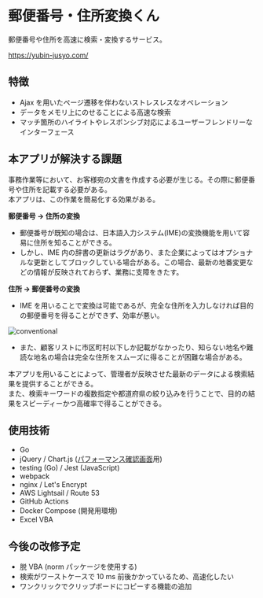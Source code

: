 # 郵便番号・住所変換くん

郵便番号や住所を高速に検索・変換するサービス。

https://yubin-jusyo.com/

## 特徴
* Ajax を用いたページ遷移を伴わないストレスレスなオペレーション
* データをメモリ上にのせることによる高速な検索
* マッチ箇所のハイライトやレスポンシブ対応によるユーザーフレンドリーなインターフェース

## 本アプリが解決する課題
事務作業等において、お客様宛の文書を作成する必要が生じる。その際に郵便番号や住所を記載する必要がある。  
本アプリは、この作業を簡易化する効果がある。

**郵便番号 → 住所の変換**
* 郵便番号が既知の場合は、日本語入力システム(IME)の変換機能を用いて容易に住所を知ることができる。
* しかし、IME 内の辞書の更新はラグがあり、また企業によってはオプショナルな更新としてブロックしている場合がある。この場合、最新の地番変更などの情報が反映されておらず、業務に支障をきたす。

**住所 → 郵便番号の変換**
* IME を用いることで変換は可能であるが、完全な住所を入力しなければ目的の郵便番号を得ることができず、効率が悪い。

![conventional](https://user-images.githubusercontent.com/22708232/94155076-814e0400-feb9-11ea-9854-f60191861e9b.gif)

* また、顧客リストに市区町村以下しか記載がなかったり、知らない地名や難読な地名の場合は完全な住所をスムーズに得ることが困難な場合がある。


本アプリを用いることによって、管理者が反映させた最新のデータによる検索結果を提供することができる。  
また、検索キーワードの複数指定や都道府県の絞り込みを行うことで、目的の結果をスピーディーかつ高確率で得ることができる。

## 使用技術
* Go
* jQuery / Chart.js ([パフォーマンス確認画面](https://yubin-jusyo.com/)用)
* testing (Go) / Jest (JavaScript)
* webpack
* nginx / Let's Encrypt
* AWS Lightsail / Route 53
* GitHub Actions
* Docker Compose (開発用環境)
* Excel VBA

## 今後の改修予定
* 脱 VBA (norm パッケージを使用する)
* 検索がワーストケースで 10 ms 前後かかっているため、高速化したい
* ワンクリックでクリップボードにコピーする機能の追加
